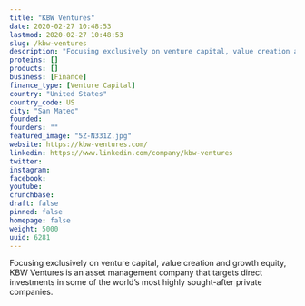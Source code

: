```yaml
---
title: "KBW Ventures"
date: 2020-02-27 10:48:53
lastmod: 2020-02-27 10:48:53
slug: /kbw-ventures
description: "Focusing exclusively on venture capital, value creation and growth equity, KBW Ventures is an asset management company that targets direct investments in some of the world’s most highly sought-after private companies."
proteins: []
products: []
business: [Finance]
finance_type: [Venture Capital]
country: "United States"
country_code: US
city: "San Mateo"
founded: 
founders: ""
featured_image: "5Z-N331Z.jpg"
website: https://kbw-ventures.com/
linkedin: https://www.linkedin.com/company/kbw-ventures
twitter: 
instagram: 
facebook: 
youtube: 
crunchbase: 
draft: false
pinned: false
homepage: false
weight: 5000
uuid: 6281
---
```

Focusing exclusively on venture capital, value creation and growth equity, KBW Ventures is an asset management company that targets direct investments in some of the world’s most highly sought-after private companies.
